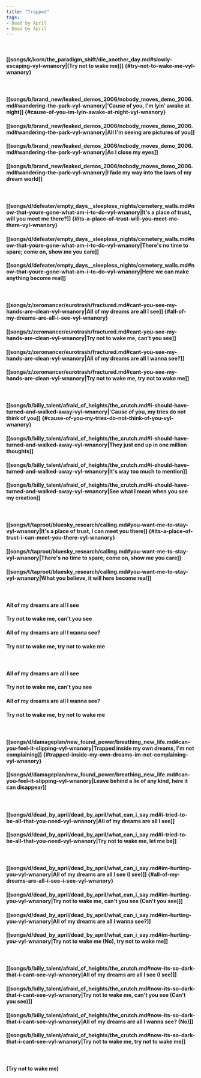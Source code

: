 ```yaml
---
title: "Trapped"
tags:
- Dead by April
- Dead by April
---
```

&nbsp;
#### [[songs/k/korn/the_paradigm_shift/die_another_day.md#slowly-escaping-vyl-wnanory|(Try not to wake me)]] {#try-not-to-wake-me-vyl-wnanory}
&nbsp;
#### [[songs/b/brand_new/leaked_demos_2006/nobody_moves_demo_2006.md#wandering-the-park-vyl-wnanory|'Cause of you, I'm lyin' awake at night]] {#cause-of-you-im-lyin-awake-at-night-vyl-wnanory}
#### [[songs/b/brand_new/leaked_demos_2006/nobody_moves_demo_2006.md#wandering-the-park-vyl-wnanory|All I'm seeing are pictures of you]]
#### [[songs/b/brand_new/leaked_demos_2006/nobody_moves_demo_2006.md#wandering-the-park-vyl-wnanory|As I close my eyes]]
#### [[songs/b/brand_new/leaked_demos_2006/nobody_moves_demo_2006.md#wandering-the-park-vyl-wnanory|I fade my way into the laws of my dream world]]
&nbsp;
#### [[songs/d/defeater/empty_days__sleepless_nights/cemetery_walls.md#now-that-youre-gone-what-am-i-to-do-vyl-wnanory|It's a place of trust, will you meet me there?]] {#its-a-place-of-trust-will-you-meet-me-there-vyl-wnanory}
#### [[songs/d/defeater/empty_days__sleepless_nights/cemetery_walls.md#now-that-youre-gone-what-am-i-to-do-vyl-wnanory|There's no time to spare; come on, show me you care]]
#### [[songs/d/defeater/empty_days__sleepless_nights/cemetery_walls.md#now-that-youre-gone-what-am-i-to-do-vyl-wnanory|Here we can make anything become real]]
&nbsp;
#### [[songs/z/zeromancer/eurotrash/fractured.md#cant-you-see-my-hands-are-clean-vyl-wnanory|All of my dreams are all I see]] {#all-of-my-dreams-are-all-i-see-vyl-wnanory}
#### [[songs/z/zeromancer/eurotrash/fractured.md#cant-you-see-my-hands-are-clean-vyl-wnanory|Try not to wake me, can't you see]]
#### [[songs/z/zeromancer/eurotrash/fractured.md#cant-you-see-my-hands-are-clean-vyl-wnanory|All of my dreams are all I wanna see?]]
#### [[songs/z/zeromancer/eurotrash/fractured.md#cant-you-see-my-hands-are-clean-vyl-wnanory|Try not to wake me, try not to wake me]]
&nbsp;
#### [[songs/b/billy_talent/afraid_of_heights/the_crutch.md#i-should-have-turned-and-walked-away-vyl-wnanory|'Cause of you, my tries do not think of you]] {#cause-of-you-my-tries-do-not-think-of-you-vyl-wnanory}
#### [[songs/b/billy_talent/afraid_of_heights/the_crutch.md#i-should-have-turned-and-walked-away-vyl-wnanory|They just end up in one million thoughts]]
#### [[songs/b/billy_talent/afraid_of_heights/the_crutch.md#i-should-have-turned-and-walked-away-vyl-wnanory|It's way too much to mention]]
#### [[songs/b/billy_talent/afraid_of_heights/the_crutch.md#i-should-have-turned-and-walked-away-vyl-wnanory|See what I mean when you see my creation]]
&nbsp;
#### [[songs/t/taproot/bluesky_research/calling.md#you-want-me-to-stay-vyl-wnanory|It's a place of trust, I can meet you there]] {#its-a-place-of-trust-i-can-meet-you-there-vyl-wnanory}
#### [[songs/t/taproot/bluesky_research/calling.md#you-want-me-to-stay-vyl-wnanory|There's no time to spare; come on, show me you care]]
#### [[songs/t/taproot/bluesky_research/calling.md#you-want-me-to-stay-vyl-wnanory|What you believe, it will here become real]]
&nbsp;
#### All of my dreams are all I see
#### Try not to wake me, can't you see
#### All of my dreams are all I wanna see?
#### Try not to wake me, try not to wake me
&nbsp;
#### All of my dreams are all I see
#### Try not to wake me, can't you see
#### All of my dreams are all I wanna see?
#### Try not to wake me, try not to wake me
&nbsp;
#### [[songs/d/damageplan/new_found_power/breathing_new_life.md#can-you-feel-it-slipping-vyl-wnanory|Trapped inside my own dreams, I'm not complaining]] {#trapped-inside-my-own-dreams-im-not-complaining-vyl-wnanory}
#### [[songs/d/damageplan/new_found_power/breathing_new_life.md#can-you-feel-it-slipping-vyl-wnanory|Leave behind a lie of any kind, here it can disappear]]
&nbsp;
#### [[songs/d/dead_by_april/dead_by_april/what_can_i_say.md#i-tried-to-be-all-that-you-need-vyl-wnanory|All of my dreams are all I see]]
#### [[songs/d/dead_by_april/dead_by_april/what_can_i_say.md#i-tried-to-be-all-that-you-need-vyl-wnanory|Try not to wake me, let me be]]
&nbsp;
#### [[songs/d/dead_by_april/dead_by_april/what_can_i_say.md#im-hurting-you-vyl-wnanory|All of my dreams are all I see (I see)]] {#all-of-my-dreams-are-all-i-see-i-see-vyl-wnanory}
#### [[songs/d/dead_by_april/dead_by_april/what_can_i_say.md#im-hurting-you-vyl-wnanory|Try not to wake me, can't you see (Can't you see)]]
#### [[songs/d/dead_by_april/dead_by_april/what_can_i_say.md#im-hurting-you-vyl-wnanory|All of my dreams are all I wanna see?]]
#### [[songs/d/dead_by_april/dead_by_april/what_can_i_say.md#im-hurting-you-vyl-wnanory|Try not to wake me (No), try not to wake me]]
&nbsp;
#### [[songs/b/billy_talent/afraid_of_heights/the_crutch.md#now-its-so-dark-that-i-cant-see-vyl-wnanory|All of my dreams are all I see (I see)]]
#### [[songs/b/billy_talent/afraid_of_heights/the_crutch.md#now-its-so-dark-that-i-cant-see-vyl-wnanory|Try not to wake me, can't you see (Can't you see)]]
#### [[songs/b/billy_talent/afraid_of_heights/the_crutch.md#now-its-so-dark-that-i-cant-see-vyl-wnanory|All of my dreams are all I wanna see? (No)]]
#### [[songs/b/billy_talent/afraid_of_heights/the_crutch.md#now-its-so-dark-that-i-cant-see-vyl-wnanory|Try not to wake me, try not to wake me]]
&nbsp;
#### (Try not to wake me)
